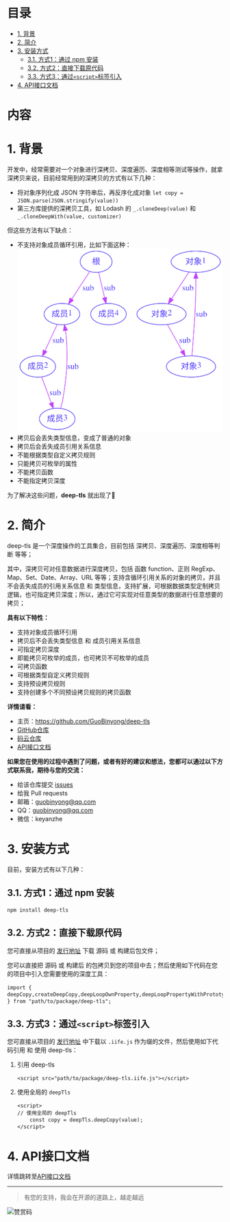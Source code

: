 [API接口文档]: ./docs/API.md

[GitHub仓库]: https://github.com/GuoBinyong/deep-tls
[发行地址]: https://github.com/GuoBinyong/deep-tls/releases
[issues]: https://github.com/GuoBinyong/deep-tls/issues

[码云仓库]: https://gitee.com/guobinyong/deep-tls



[循环引用]: ./docs/assets/循环引用.svg

目录
=========

<!-- TOC -->

- [1. 背景](#1-背景)
- [2. 简介](#2-简介)
- [3. 安装方式](#3-安装方式)
    - [3.1. 方式1：通过 npm 安装](#31-方式1通过-npm-安装)
    - [3.2. 方式2：直接下载原代码](#32-方式2直接下载原代码)
    - [3.3. 方式3：通过`<script>`标签引入](#33-方式3通过script标签引入)
- [4. API接口文档](#4-api接口文档)

<!-- /TOC -->


内容
=====



# 1. 背景
开发中，经常需要对一个对象进行深拷贝、深度遍历、深度相等测试等操作，就拿深拷贝来说，目前经常用到的深拷贝的方式有以下几种：
- 将对象序列化成 JSON 字符串后，再反序化成对象 `let copy = JSON.parse(JSON.stringify(value))`
- 第三方库提供的深拷贝工具，如 Lodash 的 `_.cloneDeep(value)` 和 `_.cloneDeepWith(value, customizer)`

但这些方法有以下缺点：
- 不支持对象成员循环引用，比如下面这种：
   ![循环引用][]
- 拷贝后会丢失类型信息，变成了普通的对象
- 拷贝后会丢失成员引用关系信息
- 不能根据类型自定义拷贝规则
- 只能拷贝可枚举的属性
- 不能拷贝函数
- 不能指定拷贝深度


为了解决这些问题，**deep-tls** 就出现了👏




# 2. 简介
deep-tls 是一个深度操作的工具集合，目前包括 深拷贝、深度遍历、深度相等判断 等等；

其中，深拷贝可对任意数据进行深度拷贝，包括 函数 function、正则 RegExp、Map、Set、Date、Array、URL 等等；支持含循环引用关系的对象的拷贝，并且不会丢失成员的引用关系信息 和 类型信息，支持扩展，可根据数据类型定制拷贝逻辑，也可指定拷贝深度；所以，通过它可实现对任意类型的数据进行任意想要的拷贝；

**具有以下特性：**  
- 支持对象成员循环引用
- 拷贝后不会丢失类型信息 和 成员引用关系信息
- 可指定拷贝深度
- 即能拷贝可枚举的成员，也可拷贝不可枚举的成员
- 可拷贝函数
- 可根据类型自定义拷贝规则
- 支持预设拷贝规则
- 支持创建多个不同预设拷贝规则的拷贝函数

**详情请看：**  
- 主页：<https://github.com/GuoBinyong/deep-tls>
- [GitHub仓库][]
- [码云仓库][]
- [API接口文档][]


**如果您在使用的过程中遇到了问题，或者有好的建议和想法，您都可以通过以下方式联系我，期待与您的交流：**
- 给该仓库提交 [issues][]
- 给我 Pull requests
- 邮箱：<guobinyong@qq.com>
- QQ：guobinyong@qq.com
- 微信：keyanzhe





# 3. 安装方式
目前，安装方式有以下几种：


## 3.1. 方式1：通过 npm 安装
```
npm install deep-tls
```

## 3.2. 方式2：直接下载原代码
您可直接从项目的 [发行地址][] 下载 源码 或 构建后包文件；

您可以直接把 源码 或 构建后 的包拷贝到您的项目中去；然后使用如下代码在您的项目中引入您需要使用的深度工具：
```
import { deepCopy,createDeepCopy,deepLoopOwnProperty,deepLoopPropertyWithPrototype,isDeepEqual } from "path/to/package/deep-tls";
```




## 3.3. 方式3：通过`<script>`标签引入
您可直接从项目的 [发行地址][] 中下载以 `.iife.js` 作为缀的文件，然后使用如下代码引用 和 使用 deep-tls：


1. 引用 deep-tls
   ```
   <script src="path/to/package/deep-tls.iife.js"></script>
   ```
   
2. 使用全局的 `deepTls`
   ```
   <script>
   // 使用全局的 deepTls
       const copy = deepTls.deepCopy(value);
   </script>
   ```


# 4. API接口文档
详情跳转至[API接口文档][]



--------------------

> 有您的支持，我会在开源的道路上，越走越远

![赞赏码](https://i.loli.net/2020/04/08/PGsAEqdJCin1oQL.jpg)